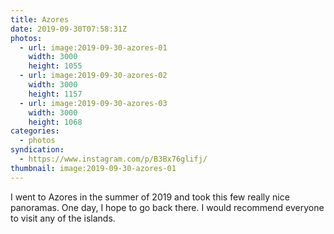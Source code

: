 ```yaml
---
title: Azores
date: 2019-09-30T07:58:31Z
photos:
  - url: image:2019-09-30-azores-01
    width: 3000
    height: 1055
  - url: image:2019-09-30-azores-02
    width: 3000
    height: 1157
  - url: image:2019-09-30-azores-03
    width: 3000
    height: 1068
categories:
  - photos
syndication:
  - https://www.instagram.com/p/B3Bx76glifj/
thumbnail: image:2019-09-30-azores-01
---
```


<style>
.fg-2019-09-30-azores {
  grid-template-columns: repeat(1, 1fr);
}
</style>

I went to Azores in the summer of 2019 and took this few really nice panoramas. One day, I hope to go back there. I would recommend everyone to visit any of the islands.
